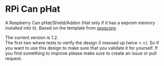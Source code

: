 # RPi Can pHat
A Raspberry Can pHat/Shield/Addon (Hat only if it has a eeprom memory installed into it). Based on the template from [xesscorp](https://github.com/xesscorp/RPi_Hat_Template).

The current version is 1.2.  
The first two where tests to verify the design (I messed up twice <.<). So if you want to use this design to make sure that you validate it for yourself. If you find something to improve please make sure to create an issue or pull request.

